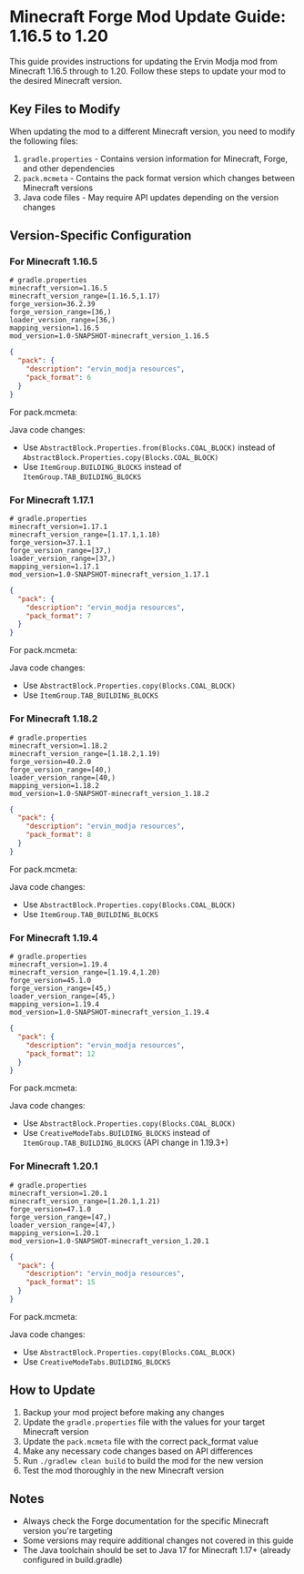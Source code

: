 # Minecraft Forge Mod Update Guide: 1.16.5 to 1.20

This guide provides instructions for updating the Ervin Modja mod from Minecraft 1.16.5 through to 1.20. Follow these steps to update your mod to the desired Minecraft version.

## Key Files to Modify

When updating the mod to a different Minecraft version, you need to modify the following files:

1. `gradle.properties` - Contains version information for Minecraft, Forge, and other dependencies
2. `pack.mcmeta` - Contains the pack format version which changes between Minecraft versions
3. Java code files - May require API updates depending on the version changes

## Version-Specific Configuration

### For Minecraft 1.16.5

```properties
# gradle.properties
minecraft_version=1.16.5
minecraft_version_range=[1.16.5,1.17)
forge_version=36.2.39
forge_version_range=[36,)
loader_version_range=[36,)
mapping_version=1.16.5
mod_version=1.0-SNAPSHOT-minecraft_version_1.16.5
```

```json
{
  "pack": {
    "description": "ervin_modja resources",
    "pack_format": 6
  }
}
```

For pack.mcmeta:

Java code changes:
- Use `AbstractBlock.Properties.from(Blocks.COAL_BLOCK)` instead of `AbstractBlock.Properties.copy(Blocks.COAL_BLOCK)`
- Use `ItemGroup.BUILDING_BLOCKS` instead of `ItemGroup.TAB_BUILDING_BLOCKS`

### For Minecraft 1.17.1

```properties
# gradle.properties
minecraft_version=1.17.1
minecraft_version_range=[1.17.1,1.18)
forge_version=37.1.1
forge_version_range=[37,)
loader_version_range=[37,)
mapping_version=1.17.1
mod_version=1.0-SNAPSHOT-minecraft_version_1.17.1
```

```json
{
  "pack": {
    "description": "ervin_modja resources",
    "pack_format": 7
  }
}
```

For pack.mcmeta:

Java code changes:
- Use `AbstractBlock.Properties.copy(Blocks.COAL_BLOCK)`
- Use `ItemGroup.TAB_BUILDING_BLOCKS`

### For Minecraft 1.18.2

```properties
# gradle.properties
minecraft_version=1.18.2
minecraft_version_range=[1.18.2,1.19)
forge_version=40.2.0
forge_version_range=[40,)
loader_version_range=[40,)
mapping_version=1.18.2
mod_version=1.0-SNAPSHOT-minecraft_version_1.18.2
```

```json
{
  "pack": {
    "description": "ervin_modja resources",
    "pack_format": 8
  }
}
```

For pack.mcmeta:

Java code changes:
- Use `AbstractBlock.Properties.copy(Blocks.COAL_BLOCK)`
- Use `ItemGroup.TAB_BUILDING_BLOCKS`

### For Minecraft 1.19.4

```properties
# gradle.properties
minecraft_version=1.19.4
minecraft_version_range=[1.19.4,1.20)
forge_version=45.1.0
forge_version_range=[45,)
loader_version_range=[45,)
mapping_version=1.19.4
mod_version=1.0-SNAPSHOT-minecraft_version_1.19.4
```

```json
{
  "pack": {
    "description": "ervin_modja resources",
    "pack_format": 12
  }
}
```

For pack.mcmeta:

Java code changes:
- Use `AbstractBlock.Properties.copy(Blocks.COAL_BLOCK)`
- Use `CreativeModeTabs.BUILDING_BLOCKS` instead of `ItemGroup.TAB_BUILDING_BLOCKS` (API change in 1.19.3+)

### For Minecraft 1.20.1

```properties
# gradle.properties
minecraft_version=1.20.1
minecraft_version_range=[1.20.1,1.21)
forge_version=47.1.0
forge_version_range=[47,)
loader_version_range=[47,)
mapping_version=1.20.1
mod_version=1.0-SNAPSHOT-minecraft_version_1.20.1
```

```json
{
  "pack": {
    "description": "ervin_modja resources",
    "pack_format": 15
  }
}
```

For pack.mcmeta:

Java code changes:
- Use `AbstractBlock.Properties.copy(Blocks.COAL_BLOCK)`
- Use `CreativeModeTabs.BUILDING_BLOCKS`

## How to Update

1. Backup your mod project before making any changes
2. Update the `gradle.properties` file with the values for your target Minecraft version
3. Update the `pack.mcmeta` file with the correct pack_format value
4. Make any necessary code changes based on API differences
5. Run `./gradlew clean build` to build the mod for the new version
6. Test the mod thoroughly in the new Minecraft version

## Notes

- Always check the Forge documentation for the specific Minecraft version you're targeting
- Some versions may require additional changes not covered in this guide
- The Java toolchain should be set to Java 17 for Minecraft 1.17+ (already configured in build.gradle)
